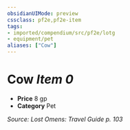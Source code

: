 ```yaml
---
obsidianUIMode: preview
cssclass: pf2e,pf2e-item
tags:
- imported/compendium/src/pf2e/lotg
- equipment/pet
aliases: ["Cow"]
---
```

# Cow *Item 0*  

- **Price** 8 gp
- **Category** Pet



*Source: Lost Omens: Travel Guide p. 103*